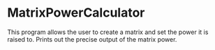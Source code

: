 # MatrixPowerCalculator
This program allows the user to create a matrix and set the power it is raised to. Prints out the precise output of the matrix power.
